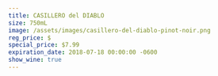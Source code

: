 ```yaml
---
title: CASILLERO del DIABLO
size: 750mL
image: /assets/images/casillero-del-diablo-pinot-noir.png
reg_price: $
special_price: $7.99
expiration_date: 2018-07-18 00:00:00 -0600
show_wine: true
---
```


